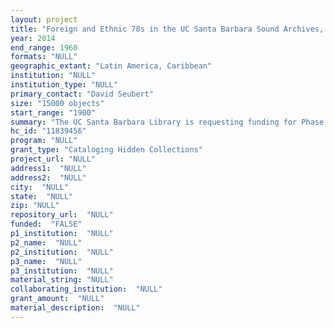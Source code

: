 ```yaml
--- 
layout: project 
title: "Foreign and Ethnic 78s in the UC Santa Barbara Sound Archives, Phase II: Edouard Pecourt Tango/Latin American Music Collection"
year: 2014
end_range: 1960
formats: "NULL"
geographic_extant: "Latin America, Caribbean"
institution: "NULL"
institution_type: "NULL"
primary_contact: "David Seubert"
size: "15000 objects"
start_range: "1900"
summary: "The UC Santa Barbara Library is requesting funding for Phase II of its previously funded project, \"Foreign and Ethnic 78s in the UC Santa Barbara Sound Archives.” Phase II consists of cataloging 15,000 78s, primarily from the Edouard Pecourt Tango/Latin American Music Collection of early recordings from Argentina, Uruguay, the Caribbean, Mexico, and the Latin American music diaspora. The discs date from 1900 to 1960, the bulk of which are from 1910 to 1950. These key resources are important to an increasingly global and interdisciplinary scholarly community in which historical recordings are used in the study of a variety of humanistic disciplines."
hc_id: "11839456"
program: "NULL"
grant_type: "Cataloging Hidden Collections"
project_url: "NULL"
address1:  "NULL"
address2:  "NULL"
city:  "NULL"
state:  "NULL"
zip: "NULL"
repository_url:  "NULL"
funded:  "FALSE"
p1_institution:  "NULL"
p2_name:  "NULL"
p2_institution:  "NULL"
p3_name:  "NULL"
p3_institution:  "NULL"
material_string: "NULL"
collaborating_institution:  "NULL"
grant_amount:  "NULL"
material_description:  "NULL"
---
```

